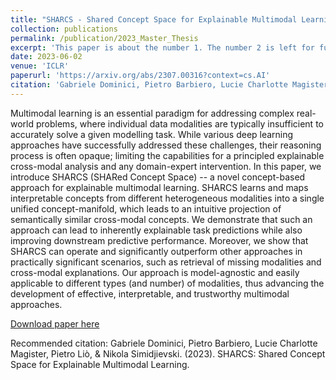 ```yaml
---
title: "SHARCS - Shared Concept Space for Explainable Multimodal Learning"
collection: publications
permalink: /publication/2023_Master_Thesis
excerpt: 'This paper is about the number 1. The number 2 is left for future work.'
date: 2023-06-02
venue: 'ICLR'
paperurl: 'https://arxiv.org/abs/2307.00316?context=cs.AI'
citation: 'Gabriele Dominici, Pietro Barbiero, Lucie Charlotte Magister, Pietro Liò, & Nikola Simidjievski. (2023). SHARCS: Shared Concept Space for Explainable Multimodal Learning.'
---
```

Multimodal learning is an essential paradigm for addressing complex real-world problems, where individual data modalities are typically insufficient to accurately solve a given modelling task. While various deep learning approaches have successfully addressed these challenges, their reasoning process is often opaque; limiting the capabilities for a principled explainable cross-modal analysis and any domain-expert intervention. In this paper, we introduce SHARCS (SHARed Concept Space) -- a novel concept-based approach for explainable multimodal learning. SHARCS learns and maps interpretable concepts from different heterogeneous modalities into a single unified concept-manifold, which leads to an intuitive projection of semantically similar cross-modal concepts. We demonstrate that such an approach can lead to inherently explainable task predictions while also improving downstream predictive performance. Moreover, we show that SHARCS can operate and significantly outperform other approaches in practically significant scenarios, such as retrieval of missing modalities and cross-modal explanations. Our approach is model-agnostic and easily applicable to different types (and number) of modalities, thus advancing the development of effective, interpretable, and trustworthy multimodal approaches.

[Download paper here](https://arxiv.org/abs/2307.00316?context=cs.AI)

Recommended citation: Gabriele Dominici, Pietro Barbiero, Lucie Charlotte Magister, Pietro Liò, & Nikola Simidjievski. (2023). SHARCS: Shared Concept Space for Explainable Multimodal Learning.